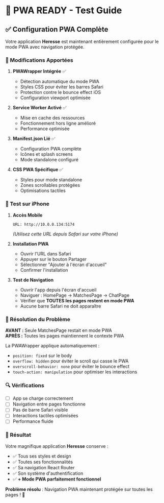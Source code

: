 # 🚀 PWA READY - Test Guide

## ✅ Configuration PWA Complète

Votre application **Heresse** est maintenant entièrement configurée pour le mode PWA avec navigation protégée.

### 🔧 Modifications Apportées

1. **PWAWrapper Intégrée** ✅
   - Détection automatique du mode PWA
   - Styles CSS pour éviter les barres Safari
   - Protection contre le bounce effect iOS
   - Configuration viewport optimisée

2. **Service Worker Activé** ✅
   - Mise en cache des ressources
   - Fonctionnement hors ligne amélioré
   - Performance optimisée

3. **Manifest.json Lié** ✅
   - Configuration PWA complète
   - Icônes et splash screens
   - Mode standalone configuré

4. **CSS PWA Spécifique** ✅
   - Styles pour mode standalone
   - Zones scrollables protégées
   - Optimisations tactiles

### 📱 Test sur iPhone

1. **Accès Mobile**
   ```
   URL: http://10.0.0.134:5174
   ```
   *(Utilisez cette URL depuis Safari sur votre iPhone)*

2. **Installation PWA**
   - Ouvrir l'URL dans Safari
   - Appuyer sur le bouton Partager
   - Sélectionner "Ajouter à l'écran d'accueil"
   - Confirmer l'installation

3. **Test de Navigation**
   - Ouvrir l'app depuis l'écran d'accueil
   - Naviguer : HomePage → MatchesPage → ChatPage
   - Vérifier que **TOUTES les pages restent en mode PWA**
   - Aucune barre Safari ne doit apparaître

### 🎯 Résolution du Problème

**AVANT :** Seule MatchesPage restait en mode PWA  
**APRÈS :** Toutes les pages maintiennent le contexte PWA  

La PWAWrapper applique automatiquement :
- `position: fixed` sur le body
- `overflow: hidden` pour éviter le scroll qui casse le PWA
- `overscroll-behavior: none` pour éviter le bounce effect
- `touch-action: manipulation` pour optimiser les interactions

### 🔍 Vérifications

- [ ] App se charge correctement
- [ ] Navigation entre pages fonctionne
- [ ] Pas de barre Safari visible
- [ ] Interactions tactiles optimisées
- [ ] Performance fluide

### 🏁 Résultat

Votre magnifique application **Heresse** conserve :
- ✅ Tous ses styles et design
- ✅ Toutes ses fonctionnalités
- ✅ Sa navigation React Router
- ✅ Son système d'authentification
- ✅ **+ Mode PWA parfaitement fonctionnel**

**Problème résolu** : Navigation PWA maintenant protégée sur toutes les pages ! 🎉
